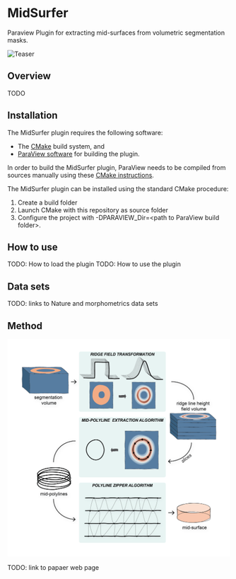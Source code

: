 # MidSurfer
Paraview Plugin for extracting mid-surfaces from volumetric segmentation masks. 

![Teaser](images/teaser.png)

## Overview

TODO

## Installation

The MidSurfer plugin requires the following software:

* The [CMake](https://cmake.org/) build system, and
* [ParaView software](https://www.paraview.org/) for building the plugin.

In order to build the MidSurfer plugin, ParaView needs to be compiled from sources manually using these
[CMake instructions](https://gitlab.kitware.com/paraview/paraview/-/blob/master/Documentation/dev/build.md).

The MidSurfer plugin can be installed using the standard CMake procedure:

1. Create a build folder
2. Launch CMake with this repository as source folder
3. Configure the project with -DPARAVIEW_Dir=\<path to ParaView build folder\>.

## How to use

TODO: How to load the plugin
TODO: How to use the plugin

## Data sets

TODO: links to Nature and morphometrics data sets

## Method

![Method](images/method.png)

TODO: link to papaer web page
